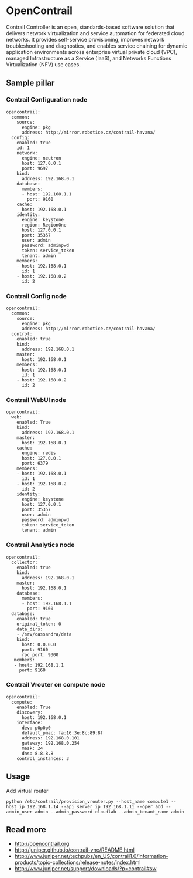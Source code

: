 # OpenContrail

Contrail Controller is an open, standards-based software solution that delivers network virtualization and service automation for federated cloud networks. It provides self-service provisioning, improves network troubleshooting and diagnostics, and enables service chaining for dynamic application environments across enterprise virtual private cloud (VPC), managed Infrastructure as a Service (IaaS), and Networks Functions Virtualization (NFV) use cases. 

## Sample pillar

### Contrail Configuration node

    opencontrail:
      common:
        source:
          engine: pkg
          address: http://mirror.robotice.cz/contrail-havana/
      config:
        enabled: true
        id: 1
        network:
          engine: neutron
          host: 127.0.0.1
          port: 9697
        bind:
          address: 192.168.0.1
        database:
          members:
          - host: 192.168.1.1
            port: 9160
        cache:
          host: 192.168.0.1
        identity:
          engine: keystone
          region: RegionOne
          host: 127.0.0.1
          port: 35357
          user: admin
          password: adminpwd
          token: service_token
          tenant: admin
        members:
        - host: 192.168.0.1
          id: 1
        - host: 192.168.0.2
          id: 2


### Contrail Config node

    opencontrail:
      common:
        source:
          engine: pkg
          address: http://mirror.robotice.cz/contrail-havana/
      control:
        enabled: true
        bind:
          address: 192.168.0.1
        master:
          host: 192.168.0.1
        members:
        - host: 192.168.0.1
          id: 1
        - host: 192.168.0.2
          id: 2


### Contrail WebUI node

    opencontrail:
      web:
        enabled: True
        bind:
          address: 192.168.0.1
        master:
          host: 192.168.0.1
        cache:
          engine: redis
          host: 127.0.0.1
          port: 6379
        members:
        - host: 192.168.0.1
          id: 1
        - host: 192.168.0.2
          id: 2
        identity:
          engine: keystone
          host: 127.0.0.1
          port: 35357
          user: admin
          password: adminpwd
          token: service_token
          tenant: admin

### Contrail Analytics node

    opencontrail:
      collector:
        enabled: true
        bind:
          address: 192.168.0.1
        master:
          host: 192.168.0.1
        database:
          members:
          - host: 192.168.1.1
            port: 9160
      database:
        enabled: true
        original_token: 0
        data_dirs:
        - /srv/cassandra/data
        bind:
          host: 0.0.0.0
          port: 9160
          rpc_port: 9300
       members:
       - host: 192.168.1.1
         port: 9160
        
### Contrail Vrouter on compute node

    opencontrail:
      compute:
        enabled: True
        discovery:
          host: 192.168.0.1
        interface:
          dev: p0p0p0 
          default_pmac: fa:16:3e:8c:89:8f
          address: 192.168.0.101
          gateway: 192.168.0.254
          mask: 24
          dns: 8.8.8.8
        control_instances: 3

## Usage

Add virtual router

    python /etc/contrail/provision_vrouter.py --host_name compute1 --host_ip 192.168.1.14 --api_server_ip 192.168.1.11 --oper add --admin_user admin --admin_password cloudlab --admin_tenant_name admin

## Read more

* http://opencontrail.org
* http://juniper.github.io/contrail-vnc/README.html
* http://www.juniper.net/techpubs/en_US/contrail1.0/information-products/topic-collections/release-notes/index.html
* http://www.juniper.net/support/downloads/?p=contrail#sw
